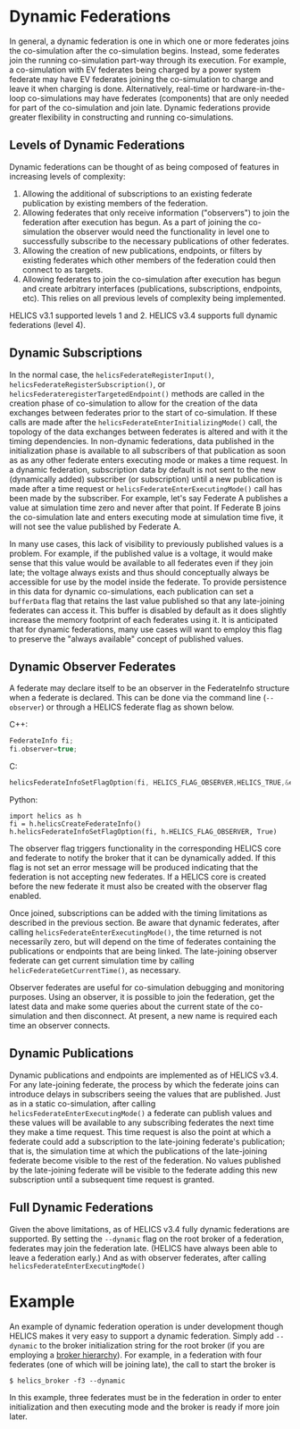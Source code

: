 # Dynamic Federations

In general, a dynamic federation is one in which one or more federates joins the co-simulation after the co-simulation begins. Instead, some federates join the running co-simulation part-way through its execution. For example, a co-simulation with EV federates being charged by a power system federate may have EV federates joining the co-simulation to charge and leave it when charging is done. Alternatively, real-time or hardware-in-the-loop co-simulations may have federates (components) that are only needed for part of the co-simulation and join late. Dynamic federations provide greater flexibility in constructing and running co-simulations.

## Levels of Dynamic Federations

Dynamic federations can be thought of as being composed of features in increasing levels of complexity:

1. Allowing the additional of subscriptions to an existing federate publication by existing members of the federation.
2. Allowing federates that only receive information ("observers") to join the federation after execution has begun. As a part of joining the co-simulation the observer would need the functionality in level one to successfully subscribe to the necessary publications of other federates.
3. Allowing the creation of new publications, endpoints, or filters by existing federates which other members of the federation could then connect to as targets.
4. Allowing federates to join the co-simulation after execution has begun and create arbitrary interfaces (publications, subscriptions, endpoints, etc). This relies on all previous levels of complexity being implemented.

HELICS v3.1 supported levels 1 and 2. HELICS v3.4 supports full dynamic federations (level 4).

## Dynamic Subscriptions

In the normal case, the `helicsFederateRegisterInput()`, `helicsFederateRegisterSubscription()`, or `helicsFederateregisterTargetedEndpoint()` methods are called in the creation phase of co-simulation to allow for the creation of the data exchanges between federates prior to the start of co-simulation. If these calls are made after the `helicsFederateEnterInitializingMode()` call, the topology of the data exchanges between federates is altered and with it the timing dependencies. In non-dynamic federations, data published in the initialization phase is available to all subscribers of that publication as soon as as any other federate enters executing mode or makes a time request. In a dynamic federation, subscription data by default is not sent to the new (dynamically added) subscriber (or subscription) until a new publication is made after a time request or `helicsFederateEnterExecutingMode()` call has been made by the subscriber. For example, let's say Federate A publishes a value at simulation time zero and never after that point. If Federate B joins the co-simulation late and enters executing mode at simulation time five, it will not see the value published by Federate A.

In many use cases, this lack of visibility to previously published values is a problem. For example, if the published value is a voltage, it would make sense that this value would be available to all federates even if they join late; the voltage always exists and thus should conceptually always be accessible for use by the model inside the federate. To provide persistence in this data for dynamic co-simulations, each publication can set a `bufferData` flag that retains the last value published so that any late-joining federates can access it. This buffer is disabled by default as it does slightly increase the memory footprint of each federates using it. It is anticipated that for dynamic federations, many use cases will want to employ this flag to preserve the "always available" concept of published values.

## Dynamic Observer Federates

A federate may declare itself to be an observer in the FederateInfo structure when a federate is declared. This can be done via the command line (`--observer`) or through a HELICS federate flag as shown below.

C++:

```c++
FederateInfo fi;
fi.observer=true;
```

C:

```c
helicsFederateInfoSetFlagOption(fi, HELICS_FLAG_OBSERVER,HELICS_TRUE,&err);
```

Python:

```
import helics as h
fi = h.helicsCreateFederateInfo()
h.helicsFederateInfoSetFlagOption(fi, h.HELICS_FLAG_OBSERVER, True)
```

The observer flag triggers functionality in the corresponding HELICS core and federate to notify the broker that it can be dynamically added. If this flag is not set an error message will be produced indicating that the federation is not accepting new federates. If a HELICS core is created before the new federate it must also be created with the observer flag enabled.

Once joined, subscriptions can be added with the timing limitations as described in the previous section. Be aware that dynamic federates, after calling `helicsFederateEnterExecutingMode()`, the time returned is not necessarily zero, but will depend on the time of federates containing the publications or endpoints that are being linked. The late-joining observer federate can get current simulation time by calling `helicFederateGetCurrentTime()`, as necessary.

Observer federates are useful for co-simulation debugging and monitoring purposes. Using an observer, it is possible to join the federation, get the latest data and make some queries about the current state of the co-simulation and then disconnect. At present, a new name is required each time an observer connects.

## Dynamic Publications

Dynamic publications and endpoints are implemented as of HELICS v3.4. For any late-joining federate, the process by which the federate joins can introduce delays in subscribers seeing the values that are published. Just as in a static co-simulation, after calling `helicsFederateEnterExecutingMode()` a federate can publish values and these values will be available to any subscribing federates the next time they make a time request. This time request is also the point at which a federate could add a subscription to the late-joining federate's publication; that is, the simulation time at which the publications of the late-joining federate become visible to the rest of the federation. No values published by the late-joining federate will be visible to the federate adding this new subscription until a subsequent time request is granted.

## Full Dynamic Federations

Given the above limitations, as of HELICS v3.4 fully dynamic federations are supported. By setting the `--dynamic` flag on the root broker of a federation, federates may join the federation late. (HELICS have always been able to leave a federation early.) And as with observer federates, after calling `helicsFederateEnterExecutingMode()`

# Example

An example of dynamic federation operation is under development though HELICS makes it very easy to support a dynamic federation. Simply add `--dynamic` to the broker initialization string for the root broker (if you are employing a [broker hierarchy](./broker_hierarchies.md)). For example, in a federation with four federates (one of which will be joining late), the call to start the broker is

```
$ helics_broker -f3 --dynamic
```

In this example, three federates must be in the federation in order to enter initialization and then executing mode and the broker is ready if more join later.
